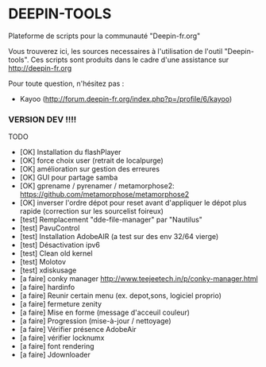 # DEEPIN-TOOLS
Plateforme de scripts pour la communauté "Deepin-fr.org"

Vous trouverez ici, les sources necessaires à l'utilisation de l'outil "Deepin-tools".
Ces scripts sont produits dans le cadre d'une assistance sur http://deepin-fr.org

Pour toute question, n'hésitez pas :
- Kayoo (http://forum.deepin-fr.org/index.php?p=/profile/6/kayoo)



### VERSION DEV !!!!


TODO
- [OK] Installation du flashPlayer 
- [OK] force choix user (retrait de localpurge)
- [OK] amélioration sur gestion des erreures
- [OK] GUI pour partage samba
- [OK] gprename / pyrenamer / metamorphose2: https://github.com/metamorphose/metamorphose2
- [OK] inverser l'ordre dépot pour reset avant d'appliquer le dépot plus rapide (correction sur les sourcelist foireux)
- [test] Remplacement "dde-file-manager" par "Nautilus"
- [test] PavuControl
- [test] Installation AdobeAIR (a test sur des env 32/64 vierge)
- [test] Désactivation ipv6
- [test] Clean old kernel
- [test] Molotov
- [test] xdiskusage
- [a faire] conky manager http://www.teejeetech.in/p/conky-manager.html
- [a faire] hardinfo
- [a faire] Reunir certain menu (ex. depot,sons, logiciel proprio)
- [a faire] fermeture zenity
- [a faire] Mise en forme (message d'acceuil couleur)
- [a faire] Progression (mise-à-jour / nettoyage)
- [a faire] Vérifier présence AdobeAir
- [a faire] vérifier locknumx
- [a faire] font rendering
- [a faire] Jdownloader
